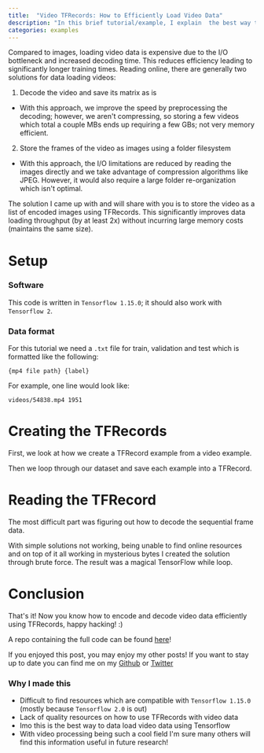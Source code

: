 ```yaml
---
title:  "Video TFRecords: How to Efficiently Load Video Data"
description: "In this brief tutorial/example, I explain  the best way to store videos in TfRecords for more efficient and faster model training in TensorFlow version 1 / 1.15.0 ."
categories: examples
---
```


Compared to images, loading video data is expensive due to the I/O bottleneck and increased decoding time. This reduces efficiency leading to significantly longer training times. Reading online, there are generally two solutions for data loading videos:

1. Decode the video and save its matrix as is  

 - With this approach, we improve the speed by preprocessing the decoding; however, we aren't compressing, so storing a few videos which total a couple MBs ends up requiring a few GBs; not very memory efficient. 

2. Store the frames of the video as images using a folder filesystem

 - With this approach, the I/O limitations are reduced by reading the images directly and we take advantage of compression algorithms like JPEG. However, it would also require a large folder re-organization which isn't optimal.

The solution I came up with and will share with you is to store the video as a list of encoded images using TFRecords. This significantly improves data loading throughput (by at least 2x) without incurring large memory costs (maintains the same size).

# Setup 

### Software 

This code is written in `Tensorflow 1.15.0`; it should also work with `Tensorflow 2`.

### Data format

For this tutorial we need a `.txt` file for train, validation and test which is formatted like the following:

    {mp4 file path} {label}

For example, one line would look like:

    videos/54838.mp4 1951

# Creating the TFRecords

First, we look at how we create a TFRecord example from a video example.

<script src="https://gist.github.com/gebob19/4c4bcc6c04f5fb329e8d3b7570c84d4b.js"></script>

Then we loop through our dataset and save each example into a TFRecord. 

<script src="https://gist.github.com/gebob19/47b2e4be6c486f0e0caa7b62fcc9bd86.js"></script>

# Reading the TFRecord 

The most difficult part was figuring out how to decode the sequential frame data.

With simple solutions not working, being unable to find online resources and on top of it all working in mysterious bytes I created the solution through brute force. The result was a magical TensorFlow while loop.  

<script src="https://gist.github.com/gebob19/d4b14798a7dce32e7c684f261d4662bf.js"></script>

# Conclusion

That's it! Now you know how to encode and decode video data efficiently using TFRecords, happy hacking! :) 

A repo containing the full code can be found [here](https://github.com/gebob19/TFRecords_4_videos)!

If you enjoyed this post, you may enjoy my other posts! If you want to stay up to date you can find me on my [Github](https://github.com/gebob19) or [Twitter](https://twitter.com/brennangebotys)

### Why I made this 
- Difficult to find resources which are compatible with `Tensorflow 1.15.0` (mostly because `Tensorflow 2.0` is out)
- Lack of quality resources on how to use TFRecords with video data 
- Imo this is the best way to data load video data using Tensorflow 
- With video processing being such a cool field I'm sure many others will find this information useful in future research! 
